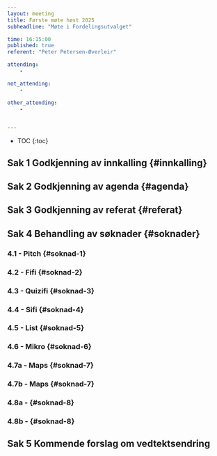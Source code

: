 ```yaml
---
layout: meeting
title: Første møte høst 2025
subheadline: "Møte i Fordelingsutvalget"

time: 16:15:00
published: true
referent: "Peter Petersen-Øverleir"

attending:
    - 

not_attending:
    -

other_attending:
    -


---
```


* TOC
{:toc}


## Sak 1 Godkjenning av innkalling {#innkalling}
## Sak 2 Godkjenning av agenda {#agenda}
## Sak 3 Godkjenning av referat {#referat}
## Sak 4 Behandling av søknader {#soknader}
### 4.1 - Pitch {#soknad-1}
### 4.2 - Fifi {#soknad-2}
### 4.3 - Quizifi {#soknad-3}
### 4.4 - Sifi {#soknad-4}
### 4.5 - List {#soknad-5}
### 4.6 - Mikro {#soknad-6}
### 4.7a - Maps {#soknad-7}
### 4.7b - Maps {#soknad-7}
### 4.8a -  {#soknad-8}
### 4.8b -  {#soknad-8}
## Sak 5 Kommende forslag om vedtektsendring
